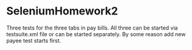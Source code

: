 # SeleniumHomework2
Three tests for the three tabs in pay bills. All three can be started via testsuite.xml file or can be started separately. 
By some reason add new payee test starts first. 
